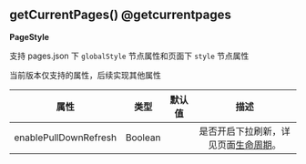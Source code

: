## getCurrentPages() @getcurrentpages

<!-- UTSAPIJSON.getCurrentPages.description -->

<!-- UTSAPIJSON.getCurrentPages.param -->

<!-- UTSAPIJSON.getCurrentPages.returnValue -->

**PageStyle**

支持 pages.json 下 `globalStyle` 节点属性和页面下 `style` 节点属性

当前版本仅支持的属性，后续实现其他属性

|属性                  |类型    |默认值  |描述                                                                                          |
|:-:                  |:-:    |:-:    |:-:                                                                                          |
|enablePullDownRefresh|Boolean|        |是否开启下拉刷新，详见页面[生命周期](https://uniapp.dcloud.net.cn/tutorial/page.html#lifecycle)。  |

<!-- UTSAPIJSON.getCurrentPages.example -->

<!-- UTSAPIJSON.getCurrentPages.compatibility -->

<!-- UTSAPIJSON.getCurrentPages.tutorial -->

<!-- UTSAPIJSON.get-current-pages.example -->

<!-- UTSAPIJSON.general_type.name -->

<!-- UTSAPIJSON.general_type.param -->
